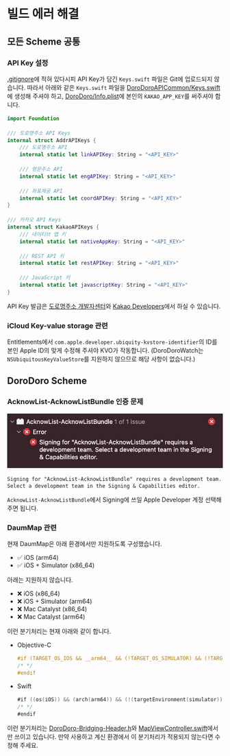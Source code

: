 # 빌드 에러 해결

## 모든 Scheme 공통

### API Key 설정

[.gitignore](../.gitignore)에 적혀 있다시피 API Key가 담긴 `Keys.swift` 파일은 Git에 업로드되지 않습니다. 따라서 아래와 같은 `Keys.swift` 파일을 [DoroDoroAPICommon/Keys.swift](DoroDoroAPICommon)에 생성해 주셔야 하고, [DoroDoro/Info.plist](DoroDoro/Info.plist)에 본인의 `KAKAO_APP_KEY`를 써주셔야 합니다.

```swift
import Foundation

/// 도로명주소 API Keys
internal struct AddrAPIKeys {
    /// 도로명주소 API
    internal static let linkAPIKey: String = "<API_KEY>"
    
    /// 영문주소 API
    internal static let engAPIKey: String = "<API_KEY>"
    
    /// 좌표제공 API
    internal static let coordAPIKey: String = "<API_KEY>"
}

/// 카카오 API Keys
internal struct KakaoAPIKeys {
    /// 네이티브 앱 키
    internal static let nativeAppKey: String = "<API_KEY>"
    
    /// REST API 키
    internal static let restAPIKey: String = "<API_KEY>"
    
    /// JavaScript 키
    internal static let javascriptKey: String = "<API_KEY>"
}
```

API Key 발급은 [도로명주소 개발자센터](https://www.juso.go.kr/addrlink/main.do?cPath=99MM)와 [Kakao Developers](https://developers.kakao.com)에서 하실 수 있습니다.

### iCloud Key-value storage 관련

Entitlements에서 `com.apple.developer.ubiquity-kvstore-identifier`의 ID를 본인 Apple ID의 맞게 수정해 주셔야 KVO가 작동합니다. (DoroDoroWatch는 `NSUbiquitousKeyValueStore`를 지원하지 않으므로 해당 사항이 없습니다.)

## DoroDoro Scheme

### AcknowList-AcknowListBundle 인증 문제

![](../images/1.png)

```
Signing for "AcknowList-AcknowListBundle" requires a development team. Select a development team in the Signing & Capabilities editor.
```

`AcknowList-AcknowListBundle`에서 Signing에 쓰일 Apple Developer 계정 선택해주면 됩니다.

### DaumMap 관련

현재 DaumMap은 아래 환경에서만 지원하도록 구성했습니다.

- ✅ iOS (arm64)
- ✅ iOS + Simulator (x86_64)

아래는 지원하지 않습니다.

- ❌ iOS (x86_64)
- ❌ iOS + Simulator (arm64)
- ❌ Mac Catalyst (x86_64)
- ❌ Mac Catalyst (arm64)

이런 분기처리는 현재 아래와 같이 합니다.

- Objective-C

  ```objective-c
  #if (TARGET_OS_IOS && __arm64__ && (!TARGET_OS_SIMULATOR) && (!TARGET_OS_UIKITFORMAC)) || (TARGET_OS_SIMULATOR && (__x86_64__))
  /* */
  #endif
  ```

- Swift

  ```swift
  #if ((os(iOS)) && (arch(arm64)) && (!(targetEnvironment(simulator))) && (!targetEnvironment(macCatalyst))) || ((targetEnvironment(simulator) && (arch(x86_64))))
  /* */
  #endif
  ```

이런 분기처리는 [DoroDoro-Bridging-Header.h](../DoroDoro/DoroDoro-Bridging-Header.h)와 [MapViewController.swift](../DoroDoro/View/Map/MapViewController.swift)에서만 쓰이고 있습니다. 만약 사용하고 계신 환경에서 이 분기처리가 적용되지 않는다면 수정해 주세요.
